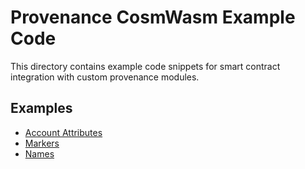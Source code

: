 # Provenance CosmWasm Example Code

This directory contains example code snippets for smart contract integration with custom provenance
modules.

## Examples

- [Account Attributes](attributes.md)
- [Markers](markers.md)
- [Names](name.md)
